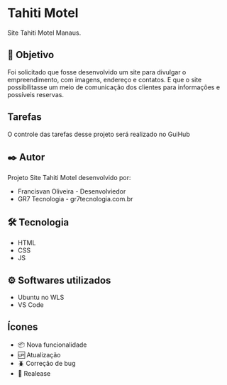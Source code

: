 # Tahiti Motel

Site Tahiti Motel Manaus.

## 🚀 Objetivo

Foi solicitado que fosse desenvolvido um site para divulgar o empreendimento, com imagens, endereço e contatos. E que o site possibilitasse um meio de comunicação dos clientes para informações e possíveis reservas.

## Tarefas

O controle das tarefas desse projeto será realizado no GuiHub

## ✒️ Autor

Projeto Site Tahiti Motel desenvolvido por:

* Francisvan Oliveira - Desenvolviedor
* GR7 Tecnologia - gr7tecnologia.com.br

## 🛠️ Tecnologia

* HTML
* CSS
* JS

## ⚙️ Softwares utilizados

* Ubuntu no WLS
* VS Code

## Ícones

- :package: Nova funcionalidade
- :up: Atualização
- :beetle: Correção de bug
- :checkered_flag: Realease